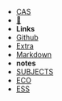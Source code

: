 - [CAS](https://slimtux.github.io/School/#/PROJECTS/project.md)
- [💊](PROJECTS/First-post.md)
- **Links**
- [Github](https://github.com/SlimTux/School)
- [Extra](https://gigachad.mataroa.blog) 
- [Markdown](markdown.md)
- **notes**
- [SUBJECTS](https://slimtux.github.io/School/#/notes/subjects.md)
- [ECO](https://slimtux.github.io/School/#/notes/ECO/10.02.23-tariff.md) 
- [ESS](https://slimtux.github.io/School/#/notes/ESS/10.02.23-ANIMALFARM.md)
